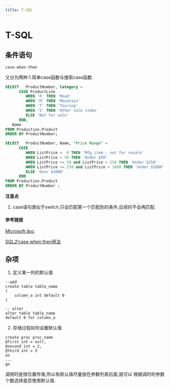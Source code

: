 ```yaml
---
title: T-SQL
---
```


# T-SQL

## 条件语句

`case-when-then`

又分为两种:1.简单case函数与搜索case函数

```sql
SELECT   ProductNumber, Category =  
      CASE ProductLine  
         WHEN 'R' THEN 'Road'  
         WHEN 'M' THEN 'Mountain'  
         WHEN 'T' THEN 'Touring'  
         WHEN 'S' THEN 'Other sale items'  
         ELSE 'Not for sale'  
      END,  
   Name  
FROM Production.Product  
ORDER BY ProductNumber;  

SELECT   ProductNumber, Name, "Price Range" =   
      CASE   
         WHEN ListPrice =  0 THEN 'Mfg item - not for resale'  
         WHEN ListPrice < 50 THEN 'Under $50'  
         WHEN ListPrice >= 50 and ListPrice < 250 THEN 'Under $250'  
         WHEN ListPrice >= 250 and ListPrice < 1000 THEN 'Under $1000'  
         ELSE 'Over $1000'  
      END  
FROM Production.Product  
ORDER BY ProductNumber ;  
```

**注意点**

1. case语句类似于switch,只会匹配第一个匹配到的条件,后续的不会再匹配.

#### 参考链接

[Microsoft doc](https://docs.microsoft.com/en-us/sql/t-sql/language-elements/case-transact-sql?view=sql-server-ver15)

[SQL之case when then用法](https://www.cnblogs.com/richardzhu/p/3571670.html)

## 杂项

1. 定义某一列的默认值
```tsql
--add
create table table_name
(
    column_a int default 0
)

-- alter
alter table table_name
default 0 for column_a
```

2. 存储过程如何设置默认值

```tsql
create proc proc_name
@first int = null,
@second int = 2,
@third int = 3
as
...
go
```

调用时是按位置传值,所以有默认值尽量放在参数列表后面,就可以
根据调时的参数个数选择是否使用默认值.